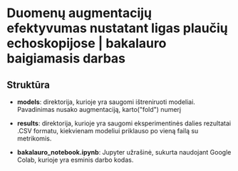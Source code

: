 # Duomenų augmentacijų efektyvumas nustatant ligas plaučių echoskopijose | bakalauro baigiamasis darbas

<insert santrauka>

## Struktūra

- **models**: direktorija, kurioje yra saugomi ištreniruoti modeliai. Pavadinimas nusako augmentaciją, karto("fold") numerį

- **results**: direktorija, kurioje yra saugomi eksperimentinės dalies rezultatai .CSV formatu, kiekvienam modeliui priklauso po vieną failą su metrikomis.

- **bakalauro_notebook.ipynb**: Jupyter užrašinė, sukurta naudojant Google Colab, kurioje yra esminis darbo kodas.
